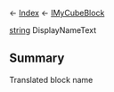 ← [Index](Api-Index) ← [IMyCubeBlock](VRage.Game.ModAPI.Ingame.IMyCubeBlock)

[string](System.String) DisplayNameText

## Summary

Translated block name


